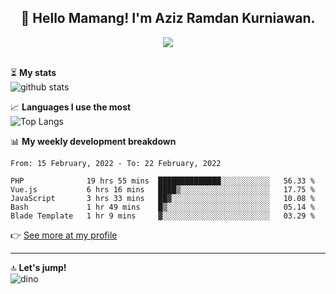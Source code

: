 <h2 align="center">👋 Hello Mamang! I'm Aziz Ramdan Kurniawan.</h2>  
<p align="center">
  <img src="https://komarev.com/ghpvc/?username=azizramdan"> <br><br>
</p>
    
⏳ **My stats**  
![github stats](https://github-readme-stats.vercel.app/api?username=azizramdan&show_icons=true&count_private=true&title_color=000&hide_border=true&hide_title=true)  

📈 **Languages I use the most**  
![Top Langs](https://github-readme-stats.vercel.app/api/top-langs/?username=azizramdan&layout=compact&langs_count=6&hide=tsql&hide_border=true&hide_title=true&exclude_repo=Futsal-Go,Futsal-Go-Admin,Sistem-Informasi-Sensus-Harian-Rawat-Inap)  

📊 **My weekly development breakdown**
<!--START_SECTION:waka-->
```text
From: 15 February, 2022 - To: 22 February, 2022

PHP              19 hrs 55 mins  ██████████████░░░░░░░░░░░   56.33 % 
Vue.js           6 hrs 16 mins   ████▒░░░░░░░░░░░░░░░░░░░░   17.75 % 
JavaScript       3 hrs 33 mins   ██▓░░░░░░░░░░░░░░░░░░░░░░   10.08 % 
Bash             1 hr 49 mins    █▒░░░░░░░░░░░░░░░░░░░░░░░   05.14 % 
Blade Template   1 hr 9 mins     ▓░░░░░░░░░░░░░░░░░░░░░░░░   03.29 % 
```
<!--END_SECTION:waka-->
👉 [See more at my profile](https://wakatime.com/@azizramdan)
***
🔝 **Let's jump!**  
![dino](https://raw.githubusercontent.com/azizramdan/azizramdan/master/dino.gif)  
